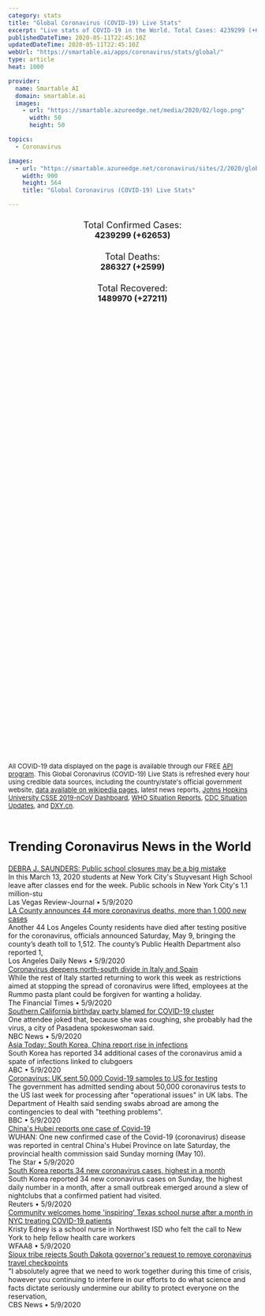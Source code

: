 ```yaml
---
category: stats
title: "Global Coronavirus (COVID-19) Live Stats"
excerpt: "Live stats of COVID-19 in the World. Total Cases: 4239299 (+62653), Deaths: 286327 (+2599), Recoveries: 1489970(+27211)."
publishedDateTime: 2020-05-11T22:45:10Z
updatedDateTime: 2020-05-11T22:45:10Z
webUrl: "https://smartable.ai/apps/coronavirus/stats/global/"
type: article
heat: 1000

provider:
  name: Smartable AI
  domain: smartable.ai
  images:
    - url: "https://smartable.azureedge.net/media/2020/02/logo.png"
      width: 50
      height: 50

topics:
  - Coronavirus

images:
  - url: "https://smartable.azureedge.net/coronavirus/sites/2/2020/global.jpg"
    width: 900
    height: 564
    title: "Global Coronavirus (COVID-19) Live Stats"

---
```

<div class="total-stats" style="text-align: center;">
    <h3>
	    <div style="font-size: 18px; font-weight: 400;">Total Confirmed Cases:</div>
	    4239299 (<span class='red'>+62653</span>)
    </h3>
    <h3>
	    <div style="font-size: 18px; font-weight: 400;">Total Deaths:</div>
	    286327 (<span class='red'>+2599</span>)
    </h3>
    <h3>
	    <div style="font-size: 18px; font-weight: 400;">Total Recovered:</div>
	    1489970 (<span class='green'>+27211</span>)
    </h3>
</div>

<script type="text/javascript" src="https://www.gstatic.com/charts/loader.js"></script>

<div id="time_series_chart" style="width: 100%; height: 400px;"></div>
<script type="text/javascript">
  google.charts.load('current', {'packages':['corechart']});
  google.charts.setOnLoadCallback(drawChart);
  function drawChart() {
    var data = google.visualization.arrayToDataTable([
      ['Date', 'Total Cases', 'Total Deaths', 'Total Recovered'],
      ['1/22/2020', 554, 17, 28],['1/23/2020', 653, 18, 30],['1/24/2020', 941, 26, 36],['1/25/2020', 1434, 42, 39],['1/26/2020', 2118, 56, 52],['1/27/2020', 2927, 82, 61],['1/28/2020', 5578, 131, 107],['1/29/2020', 6166, 133, 126],['1/30/2020', 8233, 171, 143],['1/31/2020', 9927, 213, 222],['2/1/2020', 12037, 259, 284],['2/2/2020', 16787, 362, 471],['2/3/2020', 19881, 426, 623],['2/4/2020', 23892, 492, 852],['2/5/2020', 27635, 564, 1121],['2/6/2020', 30794, 634, 1487],['2/7/2020', 34391, 719, 2011],['2/8/2020', 37120, 806, 2614],['2/9/2020', 40150, 906, 3244],['2/10/2020', 42762, 1013, 3944],['2/11/2020', 44802, 1113, 4683],['2/12/2020', 45221, 1118, 5151],['2/13/2020', 60368, 1371, 6295],['2/14/2020', 66885, 1523, 8054],['2/15/2020', 69030, 1666, 9395],['2/16/2020', 71224, 1770, 10865],['2/17/2020', 73258, 1868, 12583],['2/18/2020', 75136, 2007, 14352],['2/19/2020', 75639, 2122, 16121],['2/20/2020', 76197, 2247, 18178],['2/21/2020', 76819, 2251, 18890],['2/22/2020', 78572, 2458, 22886],['2/23/2020', 78958, 2469, 23394],['2/24/2020', 79561, 2629, 25228],['2/25/2020', 80406, 2708, 27906],['2/26/2020', 81379, 2770, 30387],['2/27/2020', 82736, 2814, 33280],['2/28/2020', 84102, 2872, 36714],['2/29/2020', 85999, 2941, 39785],['3/1/2020', 88356, 2996, 42719],['3/2/2020', 90293, 3085, 45605],['3/3/2020', 92824, 3160, 48231],['3/4/2020', 95097, 3254, 51173],['3/5/2020', 97859, 3348, 53799],['3/6/2020', 101759, 3460, 55867],['3/7/2020', 105796, 3558, 58361],['3/8/2020', 109758, 3802, 60714],['3/9/2020', 113471, 3988, 62514],['3/10/2020', 118139, 4262, 64406],['3/11/2020', 125774, 4611, 67010],['3/12/2020', 134155, 4976, 69079],['3/13/2020', 145731, 5436, 72505],['3/14/2020', 156873, 5839, 75893],['3/15/2020', 168668, 6516, 77708],['3/16/2020', 182807, 7171, 79832],['3/17/2020', 198674, 7989, 82706],['3/18/2020', 219190, 8966, 85729],['3/19/2020', 245687, 10047, 88425],['3/20/2020', 276386, 11419, 91929],['3/21/2020', 308268, 13073, 95621],['3/22/2020', 339251, 14721, 99048],['3/23/2020', 381628, 16555, 101556],['3/24/2020', 423197, 18924, 108468],['3/25/2020', 472164, 21316, 114588],['3/26/2020', 533644, 24090, 122334],['3/27/2020', 597501, 27375, 131107],['3/28/2020', 665002, 30854, 139541],['3/29/2020', 737292, 34525, 148096],['3/30/2020', 798302, 38268, 160899],['3/31/2020', 869454, 42725, 172531],['4/1/2020', 952771, 47787, 194713],['4/2/2020', 1031327, 53664, 211805],['4/3/2020', 1113671, 59390, 226513],['4/4/2020', 1194673, 65238, 246752],['4/5/2020', 1267735, 69973, 262634],['4/6/2020', 1338712, 75318, 284387],['4/7/2020', 1414326, 82609, 300646],['4/8/2020', 1500008, 88960, 328788],['4/9/2020', 1585405, 96185, 355165],['4/10/2020', 1680140, 103299, 377401],['4/11/2020', 1756993, 109372, 404474],['4/12/2020', 1854028, 114771, 435166],['4/13/2020', 1924537, 120225, 457636],['4/14/2020', 1999887, 127273, 493610],['4/15/2020', 2080939, 135079, 510922],['4/16/2020', 2176752, 143552, 548174],['4/17/2020', 2266531, 154821, 566644],['4/18/2020', 2343146, 161474, 593739],['4/19/2020', 2421344, 165969, 620803],['4/20/2020', 2495422, 171256, 647153],['4/21/2020', 2568640, 178042, 681610],['4/22/2020', 2646686, 184795, 708870],['4/23/2020', 2734566, 191441, 737543],['4/24/2020', 2832547, 197889, 786066],['4/25/2020', 2926221, 203740, 833231],['4/26/2020', 2999132, 207389, 877022],['4/27/2020', 3069410, 212101, 916866],['4/28/2020', 3144395, 218224, 952107],['4/29/2020', 3223810, 228560, 995771],['4/30/2020', 3309963, 234269, 1033606],['5/1/2020', 3393481, 239302, 1070466],['5/2/2020', 3483205, 244858, 1110695],['5/3/2020', 3564075, 248556, 1142380],['5/4/2020', 3640979, 252726, 1183660],['5/5/2020', 3721548, 258245, 1218567],['5/6/2020', 3816803, 264918, 1277832],['5/7/2020', 3913723, 270537, 1317352],['5/8/2020', 4010649, 276018, 1358428],['5/9/2020', 4097330, 280282, 1411984],['5/10/2020', 4176646, 283728, 1462759],['5/11/2020', 4239299, 286327, 1489970],
    ]);
    var options = {
      curveType: 'none',
      chartArea: {'width': '80%', 'height': '80%'},
      legend: { position: 'top' },
      lineWidth: 5,
      colors: ['#f60109', '#444444', '#81B71F']
    };
    var chart = new google.visualization.LineChart(document.getElementById('time_series_chart'));
    chart.draw(data, options);
  }
</script>

<div id="geo_chart" style="width: 100%; height: 500px;"></div>
<script type="text/javascript">
  google.charts.load('current', {
    'packages':['geochart'],
    'mapsApiKey': 'AIzaSyDk1HhVhLaveyKrUhhHZ5YwzIpEcbdal6U'
  });
  google.charts.setOnLoadCallback(drawRegionsMap);
  function drawRegionsMap() {
    var data = google.visualization.arrayToDataTable([
      ['Location', 'Total Cases', 'Total Deaths'],
      ["Afghanistan", 4687, 122],["Albania", 872, 31],["Algeria", 5891, 507],["Andorra", 755, 48],["Angola", 45, 2],["Anguilla", 3, 0],["Antigua and Barbuda", 25, 3],["Argentina", 6265, 314],["Armenia", 3392, 46],["Aruba", 101, 3],["Australia", 6964, 97],["Austria", 15882, 620],["Azerbaijan", 2589, 32],["Bahamas", 92, 11],["Bahrain", 5236, 8],["Bangladesh", 15691, 239],["Barbados", 84, 7],["Belarus", 23906, 135],["Belgium", 53449, 8707],["Belize", 18, 2],["Benin", 319, 2],["Bermuda", 119, 8],["Bhutan", 9, 0],["Bolivia", 2556, 118],["Bosnia and Herzegovina", 2141, 113],["Botswana", 24, 1],["Brazil", 166162, 11343],["British Virgin Islands", 7, 1],["Brunei", 141, 1],["Bulgaria", 1990, 93],["Burkina Faso", 751, 49],["Burma", 180, 6],["Cabo Verde", 260, 2],["Cambodia", 122, 0],["Cameroon", 2689, 125],["Canada", 71264, 5115],["Cape Verde", 1, 0],["CAR", 1, 0],["Cayman Islands", 84, 1],["Central African Republic", 143, 0],["Chad", 322, 31],["Channel Islands", 546, 41],["Chile", 30063, 323],["China", 84011, 4637],["Colombia", 11613, 479],["Costa Rica", 801, 7],["Cote d'Ivoire", 1700, 21],["Croatia", 2196, 91],["Cruise Ship: Diamond Princess", 712, 13],["Cuba", 1783, 77],["Curacao", 16, 1],["Cyprus", 901, 16],["Czechia", 8157, 281],["Democratic Republic of the Congo", 1024, 41],["Denmark", 10513, 533],["Djibouti", 1210, 3],["Dominica", 16, 0],["Dominican Republic", 10634, 393],["East Timor", 1, 0],["Ecuador", 30298, 2145],["Egypt", 9746, 533],["El Salvador", 958, 18],["Equatorial Guinea", 439, 4],["Eritrea", 39, 0],["Estonia", 1741, 61],["Eswatini", 175, 2],["Ethiopia", 250, 5],["Faeroe Islands", 187, 0],["Faroe Islands", 187, 0],["Fench Guiana", 5, 0],["Fiji", 18, 0],["Finland", 5984, 271],["France", 177423, 26643],["French Guiana", 144, 1],["French Polynesia", 60, 0],["Gabon", 661, 8],["Gambia", 22, 1],["Georgia", 638, 11],["Germany", 172576, 7661],["Ghana", 4700, 22],["Gibraltar", 147, 0],["Greece", 2726, 151],["Greenland", 11, 0],["Grenada", 21, 0],["Guadeloupe", 154, 13],["United States", 1371837, 81092],["Guatemala", 1052, 26],["Guernsey", 1, 0],["Guinea", 2146, 11],["Guinea-Bissau", 726, 3],["Guyana", 104, 10],["Haiti", 182, 15],["Holy See", 12, 0],["Honduras", 1972, 108],["Hungary", 3284, 421],["Iceland", 1801, 10],["India", 70768, 2294],["Indonesia", 14265, 991],["Iran", 109286, 6685],["Iraq", 2818, 110],["Ireland", 23135, 1467],["Isle of Man", 330, 23],["Israel", 16506, 258],["Italy", 219814, 30739],["Jamaica", 502, 9],["Japan", 15777, 624],["Jersey", 2, 0],["Jordan", 562, 9],["Kazakhstan", 5207, 32],["Kenya", 700, 33],["Kosovo", 884, 28],["Kuwait", 9286, 65],["Kyrgyzstan", 1016, 12],["Laos", 19, 0],["Latvia", 946, 18],["Lebanon", 859, 26],["Liberia", 211, 20],["Libya", 64, 3],["Liechtenstein", 82, 1],["Lithuania", 1485, 50],["Luxembourg", 3888, 101],["Madagascar", 193, 0],["Malaysia", 6726, 109],["Maldives", 897, 3],["Mali", 712, 39],["Malta", 503, 5],["Martinique", 187, 14],["Mauritania", 8, 1],["Mauritius", 334, 10],["Mayotte", 1023, 11],["Mexico", 35022, 3465],["Moldova", 4995, 175],["Monaco", 96, 4],["Mongolia", 42, 0],["Montenegro", 324, 9],["Montserrat", 11, 1],["Morocco", 6281, 188],["Mozambique", 103, 0],["MS Zaandam", 9, 2],["Myanmar", 180, 6],["Namibia", 16, 0],["Nepal", 134, 0],["Netherlands", 42788, 5456],["New Caledonia", 18, 0],["New Zealand", 1497, 21],["Nicaragua", 16, 5],["Niger", 821, 46],["Nigeria", 4399, 143],["North Macedonia", 1664, 91],["Norway", 8122, 224],["Oman", 3573, 17],["Pakistan", 30941, 667],["Palestine", 375, 4],["Panama", 8448, 244],["Papua New Guinea", 8, 0],["Paraguay", 724, 10],["Peru", 68822, 1961],["Philippines", 11086, 726],["Poland", 16326, 811],["Portugal", 27679, 1144],["Qatar", 23623, 14],["Republic of the Congo", 333, 11],["Reunion", 436, 0],["Romania", 15588, 982],["Russia", 221344, 2009],["Rwanda", 285, 0],["Saint Barthelemy", 6, 0],["Saint Kitts and Nevis", 15, 0],["Saint Lucia", 18, 0],["Saint Martin", 39, 3],["Saint Vincent and the Grenadines", 17, 0],["San Marino", 637, 41],["Saudi Arabia", 41014, 255],["Senegal", 1886, 19],["Serbia", 10176, 218],["Seychelles", 11, 0],["Singapore", 23822, 21],["Sint Maarten", 76, 15],["Slovakia", 1457, 26],["Slovenia", 1460, 102],["Somalia", 1089, 52],["South Africa", 10652, 206],["South Korea", 10909, 256],["Spain", 268143, 26744],["Sri Lanka", 863, 9],["Sudan", 1365, 70],["Suriname", 10, 1],["Sweden", 26670, 3256],["Switzerland", 30344, 1845],["Syria", 47, 5],["Taiwan", 440, 7],["Tanzania", 509, 21],["Thailand", 3015, 56],["The Bahamas", 92, 11],["The Gambia", 22, 1],["Timor-Leste", 24, 0],["Togo", 181, 11],["Trinidad and Tobago", 116, 8],["Tunisia", 1032, 45],["Turkey", 139771, 3841],["Turks and Caicos", 12, 1],["Turks and Caicos Islands", 12, 1],["Uganda", 121, 0],["Ukraine", 15648, 408],["United Arab Emirates", 18878, 201],["United Kingdom", 223060, 32065],["Uruguay", 707, 19],["Uzbekistan", 2486, 10],["Venezuela", 414, 16],["Vietnam", 288, 0],["West Bank and Gaza", 495, 4],["Zambia", 267, 7],["Zimbabwe", 40, 4],["Sierra Leone", 338, 19],["Burundi", 15, 1],["Caribbean Netherlands", 6, 0],["Malawi", 57, 3],["Falkland Islands", 13, 0],["Western Sahara", 6, 0],["Saint Pierre Miquelon", 1, 0],["South Sudan", 156, 0],["Sao Tome and Principe", 208, 5],["Yemen", 56, 9],["Falkland Islands (Malvinas)", 13, 0],["Saint Pierre and Miquelon", 1, 0],["Tajikistan", 661, 21],["Comoros", 11, 1],
    ]);
    var options = {
      backgroundColor: {fill:'transparent',stroke:'#FFF' ,strokeWidth:0 }, 
      region: 'world', 
      resolution: 'countries',
      colorAxis: {
          colors: ['#ED9CA1', '#f60109', '#7A0109']
      }
    };
    var chart = new google.visualization.GeoChart(document.getElementById('geo_chart'));
    chart.draw(data, options);
  };
</script>

<div id="geo_table"></div>
<script type="text/javascript">
  google.charts.load('current', {'packages':['table']});
  google.charts.setOnLoadCallback(drawTable);
  function drawTable() {
    var data = new google.visualization.DataTable();
    data.addColumn('string', 'Location');
    data.addColumn('number', 'Total Cases');
    data.addColumn('number', 'New Cases');
    data.addColumn('number', 'Active Cases');
    data.addColumn('number', 'Total Deaths');
    data.addColumn('number', 'New Deaths');
    data.addColumn('number', 'Total Recovered');
    data.addRows([
      [{v:"Afghanistan", f:"Afghanistan"}, 4687, 285, 4007, 122, 2, 558],[{v:"Albania", f:"Albania"}, 872, 4, 187, 31, 0, 654],[{v:"Algeria", f:"Algeria"}, 5891, 168, 2543, 507, 5, 2841],[{v:"Andorra", f:"Andorra"}, 755, 0, 157, 48, 0, 550],[{v:"Angola", f:"Angola"}, 45, 0, 30, 2, 0, 13],[{v:"Anguilla", f:"Anguilla"}, 3, 0, 0, 0, 0, 3],[{v:"Antigua and Barbuda", f:"Antigua and Barbuda"}, 25, 0, 3, 3, 0, 19],[{v:"Argentina", f:"Argentina"}, 6265, 231, 4114, 314, 9, 1837],[{v:"Armenia", f:"Armenia"}, 3392, 79, 1987, 46, 1, 1359],[{v:"Aruba", f:"Aruba"}, 101, 0, 9, 3, 0, 89],[{v:"Australia", f:"<a href='https://smartable.ai/apps/coronavirus/stats/australia/'>Australia</a>"}, 6964, 15, 686, 97, 0, 6181],[{v:"Austria", f:"Austria"}, 15882, 11, 1201, 620, 2, 14061],[{v:"Azerbaijan", f:"Azerbaijan"}, 2589, 70, 877, 32, 0, 1680],[{v:"Bahamas", f:"Bahamas"}, 92, 0, 44, 11, 0, 37],[{v:"Bahrain", f:"Bahrain"}, 5236, 295, 3076, 8, 0, 2152],[{v:"Bangladesh", f:"Bangladesh"}, 15691, 1034, 12550, 239, 11, 2902],[{v:"Barbados", f:"Barbados"}, 84, 0, 20, 7, 0, 57],[{v:"Belarus", f:"Belarus"}, 23906, 933, 17240, 135, 4, 6531],[{v:"Belgium", f:"Belgium"}, 53449, 368, 31045, 8707, 51, 13697],[{v:"Belize", f:"Belize"}, 18, 0, 0, 2, 0, 16],[{v:"Benin", f:"Benin"}, 319, 0, 255, 2, 0, 62],[{v:"Bermuda", f:"Bermuda"}, 119, 1, 45, 8, 1, 66],[{v:"Bhutan", f:"Bhutan"}, 9, 0, 4, 0, 0, 5],[{v:"Bolivia", f:"Bolivia"}, 2556, 0, 2165, 118, 0, 273],[{v:"Bosnia and Herzegovina", f:"Bosnia and Herzegovina"}, 2141, 24, 914, 113, 6, 1114],[{v:"Botswana", f:"Botswana"}, 24, 1, 11, 1, 0, 12],[{v:"Brazil", f:"Brazil"}, 166162, 3463, 89862, 11343, 220, 64957],[{v:"British Virgin Islands", f:"British Virgin Islands"}, 7, 0, 2, 1, 0, 4],[{v:"Brunei", f:"Brunei"}, 141, 0, 6, 1, 0, 134],[{v:"Bulgaria", f:"Bulgaria"}, 1990, 9, 1436, 93, 2, 461],[{v:"Burkina Faso", f:"Burkina Faso"}, 751, 0, 125, 49, 0, 577],[{v:"Burma", f:"Burma"}, 180, 0, 100, 6, 0, 74],[{v:"Cabo Verde", f:"Cabo Verde"}, 260, 14, 200, 2, 0, 58],[{v:"Cambodia", f:"Cambodia"}, 122, 0, 2, 0, 0, 120],[{v:"Cameroon", f:"Cameroon"}, 2689, 110, 1040, 125, 11, 1524],[{v:"Canada", f:"<a href='https://smartable.ai/apps/coronavirus/stats/canada/'>Canada</a>"}, 71264, 1173, 57939, 5115, 124, 8210],[{v:"Cape Verde", f:"Cape Verde"}, 1, 0, 1, 0, 0, 0],[{v:"CAR", f:"CAR"}, 1, 0, 1, 0, 0, 0],[{v:"Cayman Islands", f:"Cayman Islands"}, 84, 3, 36, 1, 0, 47],[{v:"Central African Republic", f:"Central African Republic"}, 143, 0, 133, 0, 0, 10],[{v:"Chad", f:"Chad"}, 322, 0, 238, 31, 0, 53],[{v:"Channel Islands", f:"Channel Islands"}, 546, 1, 53, 41, 0, 452],[{v:"Chile", f:"Chile"}, 30063, 1197, 16135, 323, 11, 13605],[{v:"China", f:"<a href='https://smartable.ai/apps/coronavirus/stats/china/'>China</a>"}, 84011, 0, 0, 4637, 0, 80012],[{v:"Colombia", f:"Colombia"}, 11613, 550, 8309, 479, 16, 2825],[{v:"Costa Rica", f:"Costa Rica"}, 801, 9, 277, 7, 0, 517],[{v:"Cote d'Ivoire", f:"Cote d'Ivoire"}, 1700, 0, 885, 21, 0, 794],[{v:"Croatia", f:"Croatia"}, 2196, 9, 321, 91, 1, 1784],[{v:"Cruise Ship: Diamond Princess", f:"Cruise Ship: Diamond Princess"}, 712, 0, 48, 13, 0, 651],[{v:"Cuba", f:"Cuba"}, 1783, 17, 477, 77, 0, 1229],[{v:"Curacao", f:"Curacao"}, 16, 0, 1, 1, 0, 14],[{v:"Cyprus", f:"Cyprus"}, 901, 3, 484, 16, 0, 401],[{v:"Czechia", f:"Czechia"}, 8157, 34, 3181, 281, 1, 4695],[{v:"Democratic Republic of the Congo", f:"Democratic Republic of the Congo"}, 1024, 33, 842, 41, 0, 141],[{v:"Denmark", f:"Denmark"}, 10513, 84, 1652, 533, 4, 8328],[{v:"Djibouti", f:"Djibouti"}, 1210, 0, 360, 3, 0, 847],[{v:"Dominica", f:"Dominica"}, 16, 0, 1, 0, 0, 15],[{v:"Dominican Republic", f:"Dominican Republic"}, 10634, 287, 7371, 393, 5, 2870],[{v:"East Timor", f:"East Timor"}, 1, 0, 1, 0, 0, 0],[{v:"Ecuador", f:"Ecuador"}, 30298, 0, 24720, 2145, 18, 3433],[{v:"Egypt", f:"Egypt"}, 9746, 346, 7041, 533, 8, 2172],[{v:"El Salvador", f:"El Salvador"}, 958, 0, 615, 18, 1, 325],[{v:"Equatorial Guinea", f:"Equatorial Guinea"}, 439, 0, 422, 4, 0, 13],[{v:"Eritrea", f:"Eritrea"}, 39, 0, 1, 0, 0, 38],[{v:"Estonia", f:"Estonia"}, 1741, 2, 929, 61, 1, 751],[{v:"Eswatini", f:"Eswatini"}, 175, 3, 145, 2, 0, 28],[{v:"Ethiopia", f:"Ethiopia"}, 250, 9, 140, 5, 0, 105],[{v:"Faeroe Islands", f:"Faeroe Islands"}, 187, 0, 0, 0, 0, 187],[{v:"Faroe Islands", f:"Faroe Islands"}, 187, 0, 0, 0, 0, 187],[{v:"Fench Guiana", f:"Fench Guiana"}, 5, 0, 5, 0, 0, 0],[{v:"Fiji", f:"Fiji"}, 18, 0, 4, 0, 0, 14],[{v:"Finland", f:"Finland"}, 5984, 21, 1713, 271, 4, 4000],[{v:"France", f:"<a href='https://smartable.ai/apps/coronavirus/stats/france/'>France</a>"}, 177423, 453, 94056, 26643, 263, 56724],[{v:"French Guiana", f:"French Guiana"}, 144, 0, 21, 1, 0, 122],[{v:"French Polynesia", f:"French Polynesia"}, 60, 0, 4, 0, 0, 56],[{v:"Gabon", f:"Gabon"}, 661, 0, 543, 8, 0, 110],[{v:"Gambia", f:"Gambia"}, 22, 2, 11, 1, 0, 10],[{v:"Georgia", f:"<a href='https://smartable.ai/apps/coronavirus/stats/us-ga/'>Georgia</a>"}, 638, 0, 310, 11, 1, 317],[{v:"Germany", f:"<a href='https://smartable.ai/apps/coronavirus/stats/germany/'>Germany</a>"}, 172576, 697, 19315, 7661, 92, 145600],[{v:"Ghana", f:"Ghana"}, 4700, 437, 4184, 22, 0, 494],[{v:"Gibraltar", f:"Gibraltar"}, 147, 1, 4, 0, 0, 143],[{v:"Greece", f:"Greece"}, 2726, 10, 1201, 151, 0, 1374],[{v:"Greenland", f:"Greenland"}, 11, 0, 0, 0, 0, 11],[{v:"Grenada", f:"Grenada"}, 21, 0, 8, 0, 0, 13],[{v:"Guadeloupe", f:"Guadeloupe"}, 154, 0, 37, 13, 0, 104],[{v:"United States", f:"<a href='https://smartable.ai/apps/coronavirus/stats/us/'>United States</a>"}, 1371837, 13377, 1040452, 81092, 651, 250293],[{v:"Guatemala", f:"Guatemala"}, 1052, 0, 916, 26, 0, 110],[{v:"Guernsey", f:"Guernsey"}, 1, 0, 1, 0, 0, 0],[{v:"Guinea", f:"Guinea"}, 2146, 0, 1421, 11, 0, 714],[{v:"Guinea-Bissau", f:"Guinea-Bissau"}, 726, 0, 697, 3, 0, 26],[{v:"Guyana", f:"Guyana"}, 104, 0, 59, 10, 0, 35],[{v:"Haiti", f:"Haiti"}, 182, 0, 150, 15, 0, 17],[{v:"Holy See", f:"Holy See"}, 12, 0, 10, 0, 0, 2],[{v:"Honduras", f:"Honduras"}, 1972, 0, 1661, 108, 0, 203],[{v:"Hungary", f:"Hungary"}, 3284, 0, 1905, 421, 0, 958],[{v:"Iceland", f:"Iceland"}, 1801, 0, 18, 10, 0, 1773],[{v:"India", f:"<a href='https://smartable.ai/apps/coronavirus/stats/india/'>India</a>"}, 70768, 3509, 45925, 2294, 82, 22549],[{v:"Indonesia", f:"Indonesia"}, 14265, 233, 10393, 991, 18, 2881],[{v:"Iran", f:"<a href='https://smartable.ai/apps/coronavirus/stats/iran/'>Iran</a>"}, 109286, 1683, 15179, 6685, 45, 87422],[{v:"Iraq", f:"Iraq"}, 2818, 51, 918, 110, 1, 1790],[{v:"Ireland", f:"Ireland"}, 23135, 139, 4558, 1467, 9, 17110],[{v:"Isle of Man", f:"Isle of Man"}, 330, 0, 36, 23, 0, 271],[{v:"Israel", f:"Israel"}, 16506, 29, 4405, 258, 6, 11843],[{v:"Italy", f:"<a href='https://smartable.ai/apps/coronavirus/stats/italy/'>Italy</a>"}, 219814, 744, 82488, 30739, 179, 106587],[{v:"Jamaica", f:"Jamaica"}, 502, 0, 403, 9, 0, 90],[{v:"Japan", f:"<a href='https://smartable.ai/apps/coronavirus/stats/japan/'>Japan</a>"}, 15777, 0, 7026, 624, 0, 8127],[{v:"Jersey", f:"Jersey"}, 2, 0, 2, 0, 0, 0],[{v:"Jordan", f:"Jordan"}, 562, 22, 163, 9, 0, 390],[{v:"Kazakhstan", f:"Kazakhstan"}, 5207, 81, 3101, 32, 1, 2074],[{v:"Kenya", f:"Kenya"}, 700, 28, 416, 33, 1, 251],[{v:"Kosovo", f:"Kosovo"}, 884, 14, 201, 28, 0, 655],[{v:"Kuwait", f:"Kuwait"}, 9286, 598, 6314, 65, 7, 2907],[{v:"Kyrgyzstan", f:"Kyrgyzstan"}, 1016, 0, 316, 12, 0, 688],[{v:"Laos", f:"Laos"}, 19, 0, 6, 0, 0, 13],[{v:"Latvia", f:"Latvia"}, 946, 7, 464, 18, 0, 464],[{v:"Lebanon", f:"Lebanon"}, 859, 14, 599, 26, 0, 234],[{v:"Liberia", f:"Liberia"}, 211, 12, 106, 20, 0, 85],[{v:"Libya", f:"Libya"}, 64, 0, 33, 3, 0, 28],[{v:"Liechtenstein", f:"Liechtenstein"}, 82, 0, 26, 1, 0, 55],[{v:"Lithuania", f:"Lithuania"}, 1485, 6, 602, 50, 0, 833],[{v:"Luxembourg", f:"Luxembourg"}, 3888, 2, 185, 101, 0, 3602],[{v:"Madagascar", f:"Madagascar"}, 193, 0, 92, 0, 0, 101],[{v:"Malaysia", f:"Malaysia"}, 6726, 70, 1504, 109, 1, 5113],[{v:"Maldives", f:"Maldives"}, 897, 62, 865, 3, 0, 29],[{v:"Mali", f:"Mali"}, 712, 8, 296, 39, 1, 377],[{v:"Malta", f:"Malta"}, 503, 7, 64, 5, 0, 434],[{v:"Martinique", f:"Martinique"}, 187, 0, 90, 14, 0, 83],[{v:"Mauritania", f:"Mauritania"}, 8, 0, 1, 1, 0, 6],[{v:"Mauritius", f:"Mauritius"}, 334, 0, 2, 10, 0, 322],[{v:"Mayotte", f:"Mayotte"}, 1023, 0, 520, 11, 0, 492],[{v:"Mexico", f:"Mexico"}, 35022, 0, 8457, 3465, 0, 23100],[{v:"Moldova", f:"Moldova"}, 4995, 68, 2840, 175, 6, 1980],[{v:"Monaco", f:"Monaco"}, 96, 0, 7, 4, 0, 85],[{v:"Mongolia", f:"Mongolia"}, 42, 0, 28, 0, 0, 14],[{v:"Montenegro", f:"Montenegro"}, 324, 0, 21, 9, 0, 294],[{v:"Montserrat", f:"Montserrat"}, 11, 0, 2, 1, 0, 8],[{v:"Morocco", f:"Morocco"}, 6281, 218, 3282, 188, 0, 2811],[{v:"Mozambique", f:"Mozambique"}, 103, 12, 69, 0, 0, 34],[{v:"MS Zaandam", f:"MS Zaandam"}, 9, 0, 7, 2, 0, 0],[{v:"Myanmar", f:"Myanmar"}, 180, 0, 100, 6, 0, 74],[{v:"Namibia", f:"Namibia"}, 16, 0, 5, 0, 0, 11],[{v:"Nepal", f:"Nepal"}, 134, 14, 101, 0, 0, 33],[{v:"Netherlands", f:"<a href='https://smartable.ai/apps/coronavirus/stats/netherlands/'>Netherlands</a>"}, 42788, 161, 37082, 5456, 16, 250],[{v:"New Caledonia", f:"New Caledonia"}, 18, 0, 0, 0, 0, 18],[{v:"New Zealand", f:"New Zealand"}, 1497, 0, 90, 21, 0, 1386],[{v:"Nicaragua", f:"Nicaragua"}, 16, 0, 4, 5, 0, 7],[{v:"Niger", f:"Niger"}, 821, 0, 151, 46, 0, 624],[{v:"Nigeria", f:"Nigeria"}, 4399, 0, 3478, 143, 0, 778],[{v:"North Macedonia", f:"North Macedonia"}, 1664, 22, 373, 91, 0, 1200],[{v:"Norway", f:"Norway"}, 8122, 17, 7866, 224, 5, 32],[{v:"Oman", f:"Oman"}, 3573, 174, 2306, 17, 0, 1250],[{v:"Pakistan", f:"Pakistan"}, 30941, 0, 22062, 667, 0, 8212],[{v:"Palestine", f:"Palestine"}, 375, 0, 70, 4, 0, 301],[{v:"Panama", f:"Panama"}, 8448, 0, 3517, 244, 0, 4687],[{v:"Papua New Guinea", f:"Papua New Guinea"}, 8, 0, 0, 0, 0, 8],[{v:"Paraguay", f:"Paraguay"}, 724, 11, 544, 10, 0, 170],[{v:"Peru", f:"Peru"}, 68822, 1515, 44455, 1961, 72, 22406],[{v:"Philippines", f:"Philippines"}, 11086, 292, 8361, 726, 7, 1999],[{v:"Poland", f:"Poland"}, 16326, 330, 9699, 811, 11, 5816],[{v:"Portugal", f:"Portugal"}, 27679, 98, 23986, 1144, 9, 2549],[{v:"Qatar", f:"Qatar"}, 23623, 1103, 20769, 14, 0, 2840],[{v:"Republic of the Congo", f:"Republic of the Congo"}, 333, 59, 269, 11, 1, 53],[{v:"Reunion", f:"Reunion"}, 436, 0, 82, 0, 0, 354],[{v:"Romania", f:"Romania"}, 15588, 226, 7361, 982, 21, 7245],[{v:"Russia", f:"Russia"}, 221344, 11656, 179534, 2009, 94, 39801],[{v:"Rwanda", f:"Rwanda"}, 285, 1, 135, 0, 0, 150],[{v:"Saint Barthelemy", f:"Saint Barthelemy"}, 6, 0, 0, 0, 0, 6],[{v:"Saint Kitts and Nevis", f:"Saint Kitts and Nevis"}, 15, 0, 1, 0, 0, 14],[{v:"Saint Lucia", f:"Saint Lucia"}, 18, 0, 1, 0, 0, 17],[{v:"Saint Martin", f:"Saint Martin"}, 39, 0, 6, 3, 0, 30],[{v:"Saint Vincent and the Grenadines", f:"Saint Vincent and the Grenadines"}, 17, 0, 8, 0, 0, 9],[{v:"San Marino", f:"San Marino"}, 637, 0, 466, 41, 0, 130],[{v:"Saudi Arabia", f:"Saudi Arabia"}, 41014, 1966, 28022, 255, 9, 12737],[{v:"Senegal", f:"Senegal"}, 1886, 177, 1152, 19, 0, 715],[{v:"Serbia", f:"Serbia"}, 10176, 62, 6668, 218, 3, 3290],[{v:"Seychelles", f:"Seychelles"}, 11, 0, 1, 0, 0, 10],[{v:"Singapore", f:"<a href='https://smartable.ai/apps/coronavirus/stats/singapore/'>Singapore</a>"}, 23822, 486, 20576, 21, 1, 3225],[{v:"Sint Maarten", f:"Sint Maarten"}, 76, 0, 15, 15, 0, 46],[{v:"Slovakia", f:"Slovakia"}, 1457, 0, 472, 26, 0, 959],[{v:"Slovenia", f:"Slovenia"}, 1460, 3, 1102, 102, 0, 256],[{v:"Somalia", f:"Somalia"}, 1089, 35, 916, 52, 1, 121],[{v:"South Africa", f:"South Africa"}, 10652, 637, 6089, 206, 12, 4357],[{v:"South Korea", f:"<a href='https://smartable.ai/apps/coronavirus/stats/south-korea/'>South Korea</a>"}, 10909, 0, 1021, 256, 0, 9632],[{v:"Spain", f:"<a href='https://smartable.ai/apps/coronavirus/stats/spain/'>Spain</a>"}, 268143, 3480, 63553, 26744, 123, 177846],[{v:"Sri Lanka", f:"Sri Lanka"}, 863, 0, 511, 9, 0, 343],[{v:"Sudan", f:"Sudan"}, 1365, 0, 1146, 70, 0, 149],[{v:"Suriname", f:"Suriname"}, 10, 0, 0, 1, 0, 9],[{v:"Sweden", f:"<a href='https://smartable.ai/apps/coronavirus/stats/sweden/'>Sweden</a>"}, 26670, 348, 18443, 3256, 31, 4971],[{v:"Switzerland", f:"<a href='https://smartable.ai/apps/coronavirus/stats/switzerland/'>Switzerland</a>"}, 30344, 39, 1899, 1845, 12, 26600],[{v:"Syria", f:"Syria"}, 47, 0, 13, 5, 0, 29],[{v:"Taiwan", f:"Taiwan"}, 440, 0, 65, 7, 0, 368],[{v:"Tanzania", f:"Tanzania"}, 509, 0, 305, 21, 0, 183],[{v:"Thailand", f:"Thailand"}, 3015, 0, 163, 56, 0, 2796],[{v:"The Bahamas", f:"The Bahamas"}, 92, 0, 44, 11, 0, 37],[{v:"The Gambia", f:"The Gambia"}, 22, 2, 11, 1, 0, 10],[{v:"Timor-Leste", f:"Timor-Leste"}, 24, 0, 3, 0, 0, 21],[{v:"Togo", f:"Togo"}, 181, 7, 81, 11, 0, 89],[{v:"Trinidad and Tobago", f:"Trinidad and Tobago"}, 116, 0, 1, 8, 0, 107],[{v:"Tunisia", f:"Tunisia"}, 1032, 0, 287, 45, 0, 700],[{v:"Turkey", f:"Turkey"}, 139771, 1114, 40150, 3841, 55, 95780],[{v:"Turks and Caicos", f:"Turks and Caicos"}, 12, 0, 3, 1, 0, 8],[{v:"Turks and Caicos Islands", f:"Turks and Caicos Islands"}, 12, 0, 3, 1, 0, 8],[{v:"Uganda", f:"Uganda"}, 121, 0, 66, 0, 0, 55],[{v:"Ukraine", f:"Ukraine"}, 15648, 416, 11952, 408, 17, 3288],[{v:"United Arab Emirates", f:"United Arab Emirates"}, 18878, 680, 13296, 201, 3, 5381],[{v:"United Kingdom", f:"<a href='https://smartable.ai/apps/coronavirus/stats/uk/'>United Kingdom</a>"}, 223060, 3877, 190651, 32065, 210, 344],[{v:"Uruguay", f:"Uruguay"}, 707, 0, 171, 19, 0, 517],[{v:"Uzbekistan", f:"Uzbekistan"}, 2486, 33, 488, 10, 0, 1988],[{v:"Venezuela", f:"Venezuela"}, 414, 0, 205, 16, 0, 193],[{v:"Vietnam", f:"Vietnam"}, 288, 0, 39, 0, 0, 249],[{v:"West Bank and Gaza", f:"West Bank and Gaza"}, 495, 0, 190, 4, 0, 301],[{v:"Zambia", f:"Zambia"}, 267, 0, 143, 7, 0, 117],[{v:"Zimbabwe", f:"Zimbabwe"}, 40, 0, 27, 4, 0, 9],[{v:"Sierra Leone", f:"Sierra Leone"}, 338, 31, 247, 19, 1, 72],[{v:"Burundi", f:"Burundi"}, 15, 0, 7, 1, 0, 7],[{v:"Caribbean Netherlands", f:"Caribbean Netherlands"}, 6, 0, 6, 0, 0, 0],[{v:"Malawi", f:"Malawi"}, 57, 1, 30, 3, 0, 24],[{v:"Falkland Islands", f:"Falkland Islands"}, 13, 0, 0, 0, 0, 13],[{v:"Western Sahara", f:"Western Sahara"}, 6, 0, 1, 0, 0, 5],[{v:"Saint Pierre Miquelon", f:"Saint Pierre Miquelon"}, 1, 0, 0, 0, 0, 1],[{v:"South Sudan", f:"South Sudan"}, 156, 36, 154, 0, 0, 2],[{v:"Sao Tome and Principe", f:"Sao Tome and Principe"}, 208, 0, 199, 5, 0, 4],[{v:"Yemen", f:"Yemen"}, 56, 5, 46, 9, 1, 1],[{v:"Falkland Islands (Malvinas)", f:"Falkland Islands (Malvinas)"}, 13, 0, 0, 0, 0, 13],[{v:"Saint Pierre and Miquelon", f:"Saint Pierre and Miquelon"}, 1, 0, 0, 0, 0, 1],[{v:"Tajikistan", f:"Tajikistan"}, 661, 49, 640, 21, 1, 0],[{v:"Comoros", f:"Comoros"}, 11, 0, 10, 1, 0, 0],
    ]);
    data.setProperty(0, 0, 'style', 'min-width:100px');
    var table = new google.visualization.Table(document.getElementById('geo_table'));
    table.draw(data, {allowHtml: true, sortColumn: 2, sortAscending: false, width: '660px', height: '100%'});
  }
</script>

<span style="font-size: 13px">All COVID-19 data displayed on the page is available through our FREE <a href="https://developer.smartable.ai">API program</a>. This Global Coronavirus (COVID-19) Live Stats is refreshed every hour using credible data sources, including the country/state's official government website, <a href="https://en.wikipedia.org/wiki/2019%E2%80%9320_coronavirus_pandemic" target="_blank">data available on wikipedia pages</a>, latest news reports, <a href="https://systems.jhu.edu/research/public-health/ncov/" target="_blank">Johns Hopkins University CSSE 2019-nCoV Dashboard</a>, <a href="https://www.who.int/emergencies/diseases/novel-coronavirus-2019/situation-reports" target="_blank">WHO Situation Reports</a>, <a href="https://www.cdc.gov/coronavirus/2019-ncov/index.html" target="_blank">CDC Situation Updates</a>, and <a href="https://ncov.dxy.cn/ncovh5/view/pneumonia" target="_blank">DXY.cn</a>.</span>


<h2 id="news" class="center" style="margin-top: 60px; font-size: 25px;">Trending Coronavirus News in the World</h2>
<div class="row">
<div class="col-md-6 col-sm-12">
  <div class="content-card">
	<a href="https://www.reviewjournal.com/opinion/opinion-columns/debra-saunders/debra-j-saunders-public-school-closures-may-be-a-big-mistake-2024988/"><div class="card-image" style="background-image: url(https://www.reviewjournal.com/wp-content/uploads/2020/05/13720800_web1_cmyk_13622881-f3b139580d224e70912de143d76901f4.jpg?w=600)"></div></a>
	<div class="content">
		<div class="card-title"><a href="https://www.reviewjournal.com/opinion/opinion-columns/debra-saunders/debra-j-saunders-public-school-closures-may-be-a-big-mistake-2024988/">DEBRA J. SAUNDERS: Public school closures may be a big mistake</a></div>
		<div class="card-excerpt">In this March 13, 2020  students at New York City's Stuyvesant High School leave after classes end for the week. Public schools in New York City's 1.1 million-stu</div>
		<div class="card-meta">
			<span class="card-provider">Las Vegas Review-Journal</span> • <span class="card-date">5/9/2020</span>
		</div>
	</div>
  </div>
</div>
<div class="col-md-6 col-sm-12">
  <div class="content-card">
	<a href="https://www.dailynews.com/2020/05/09/la-county-announces-44-more-coronavirus-deaths-more-than-1000-new-cases/"><div class="card-image" style="background-image: url(https://www.dailynews.com/wp-content/uploads/2020/05/LDN-L-VIRUS-LA-0313-01-SR-1.jpg?w=1024&h=682)"></div></a>
	<div class="content">
		<div class="card-title"><a href="https://www.dailynews.com/2020/05/09/la-county-announces-44-more-coronavirus-deaths-more-than-1000-new-cases/">LA County announces 44 more coronavirus deaths, more than 1,000 new cases</a></div>
		<div class="card-excerpt">Another 44 Los Angeles County residents have died after testing positive for the coronavirus, officials announced Saturday, May 9, bringing the county’s death toll to 1,512. The county’s Public Health Department also reported 1,</div>
		<div class="card-meta">
			<span class="card-provider">Los Angeles Daily News</span> • <span class="card-date">5/9/2020</span>
		</div>
	</div>
  </div>
</div>
<div class="col-md-6 col-sm-12">
  <div class="content-card">
	<a href="https://www.ft.com/content/6c2ad256-9452-4480-9d98-2444b07675d4"><div class="card-image" style="background-image: url(https://www.ft.com/__origami/service/image/v2/images/raw/https%3A%2F%2Fd1e00ek4ebabms.cloudfront.net%2Fproduction%2F8e4ceb41-68fe-4f0b-b74b-87500afd027b.jpg?source=google-amp&fit=scale-down&width=500)"></div></a>
	<div class="content">
		<div class="card-title"><a href="https://www.ft.com/content/6c2ad256-9452-4480-9d98-2444b07675d4">Coronavirus deepens north-south divide in Italy and Spain</a></div>
		<div class="card-excerpt">While the rest of Italy started returning to work this week as restrictions aimed at stopping the spread of coronavirus were lifted, employees at the Rummo pasta plant could be forgiven for wanting a holiday.</div>
		<div class="card-meta">
			<span class="card-provider">The Financial Times</span> • <span class="card-date">5/9/2020</span>
		</div>
	</div>
  </div>
</div>
<div class="col-md-6 col-sm-12">
  <div class="content-card">
	<a href="https://www.nbcnews.com/news/us-news/southern-california-birthday-party-blamed-covid-19-cluster-n1203821"><div class="card-image" style="background-image: url(https://media3.s-nbcnews.com/i/newscms/2020_19/3343826/200509-pasadena-al-1700_11d43d196d0261a8dea45051909d77e1.jpg)"></div></a>
	<div class="content">
		<div class="card-title"><a href="https://www.nbcnews.com/news/us-news/southern-california-birthday-party-blamed-covid-19-cluster-n1203821">Southern California birthday party blamed for COVID-19 cluster</a></div>
		<div class="card-excerpt">One attendee joked that, because she was coughing, she probably had the virus, a city of Pasadena spokeswoman said.</div>
		<div class="card-meta">
			<span class="card-provider">NBC News</span> • <span class="card-date">5/9/2020</span>
		</div>
	</div>
  </div>
</div>
<div class="col-md-6 col-sm-12">
  <div class="content-card">
	<a href="https://abcnews.go.com/Health/wireStory/asia-today-south-korea-china-report-rise-infections-70601425"><div class="card-image" style="background-image: url(https://s.abcnews.com/images/Health/WireAP_f55b8e15c6aa41649bd791bbb67ce260_16x9_992.jpg)"></div></a>
	<div class="content">
		<div class="card-title"><a href="https://abcnews.go.com/Health/wireStory/asia-today-south-korea-china-report-rise-infections-70601425">Asia Today: South Korea, China report rise in infections</a></div>
		<div class="card-excerpt">South Korea has reported 34 additional cases of the coronavirus amid a spate of infections linked to clubgoers</div>
		<div class="card-meta">
			<span class="card-provider">ABC</span> • <span class="card-date">5/9/2020</span>
		</div>
	</div>
  </div>
</div>
<div class="col-md-6 col-sm-12">
  <div class="content-card">
	<a href="https://www.bbc.com/news/uk-52603566"><div class="card-image" style="background-image: url(https://ichef.bbci.co.uk/news/1024/cpsprodpb/F6CD/production/_112218136_gettyimages-1210981020.jpg)"></div></a>
	<div class="content">
		<div class="card-title"><a href="https://www.bbc.com/news/uk-52603566">Coronavirus: UK sent 50,000 Covid-19 samples to US for testing</a></div>
		<div class="card-excerpt">The government has admitted sending about 50,000 coronavirus tests to the US last week for processing after "operational issues" in UK labs. The Department of Health said sending swabs abroad are among the contingencies to deal with "teething problems".</div>
		<div class="card-meta">
			<span class="card-provider">BBC</span> • <span class="card-date">5/9/2020</span>
		</div>
	</div>
  </div>
</div>
<div class="col-md-6 col-sm-12">
  <div class="content-card">
	<a href="https://www.thestar.com.my/news/regional/2020/05/10/china039s-hubei-reports-one-case-of-covid-19"><div class="card-image" style="background-image: url(https://apicms.thestar.com.my/uploads/images/2020/05/10/675838.jpg)"></div></a>
	<div class="content">
		<div class="card-title"><a href="https://www.thestar.com.my/news/regional/2020/05/10/china039s-hubei-reports-one-case-of-covid-19">China's Hubei reports one case of Covid-19</a></div>
		<div class="card-excerpt">WUHAN: One new confirmed case of the Covid-19 (coronavirus) disease was reported in central China's Hubei Province on late Saturday, the provincial health commission said Sunday morning (May 10).</div>
		<div class="card-meta">
			<span class="card-provider">The Star</span> • <span class="card-date">5/9/2020</span>
		</div>
	</div>
  </div>
</div>
<div class="col-md-6 col-sm-12">
  <div class="content-card">
	<a href="https://www.reuters.com/article/us-health-coronavirus-southkorea-idUSKBN22M028"><div class="card-image" style="background-image: url(https://s2.reutersmedia.net/resources/r/?m=02&d=20200510&t=2&i=1518074993&w=&fh=545px&fw=&ll=&pl=&sq=&r=LYNXMPEG4902H)"></div></a>
	<div class="content">
		<div class="card-title"><a href="https://www.reuters.com/article/us-health-coronavirus-southkorea-idUSKBN22M028">South Korea reports 34 new coronavirus cases, highest in a month</a></div>
		<div class="card-excerpt">South Korea reported 34 new coronavirus cases on Sunday, the highest daily number in a month, after a small outbreak emerged around a slew of nightclubs that a confirmed patient had visited.</div>
		<div class="card-meta">
			<span class="card-provider">Reuters</span> • <span class="card-date">5/9/2020</span>
		</div>
	</div>
  </div>
</div>
<div class="col-md-6 col-sm-12">
  <div class="content-card">
	<a href="https://www.wfaa.com/article/news/health/coronavirus/community-welcomes-home-inspiring-texas-school-nurse-after-a-month-in-nyc-treating-covid-19-patients/287-8af704a8-348f-4f99-b7d5-d9a0af7dc965"><div class="card-image" style="background-image: url(https://media.wfaa.com/assets/WFAA/images/536b03f2-9f28-466f-9894-ed0db6acd342/536b03f2-9f28-466f-9894-ed0db6acd342_750x422.jpg)"></div></a>
	<div class="content">
		<div class="card-title"><a href="https://www.wfaa.com/article/news/health/coronavirus/community-welcomes-home-inspiring-texas-school-nurse-after-a-month-in-nyc-treating-covid-19-patients/287-8af704a8-348f-4f99-b7d5-d9a0af7dc965">Community welcomes home 'inspiring' Texas school nurse after a month in NYC treating COVID-19 patients</a></div>
		<div class="card-excerpt">Kristy Edney is a school nurse in Northwest ISD who felt the call to New York to help fellow health care workers</div>
		<div class="card-meta">
			<span class="card-provider">WFAA8</span> • <span class="card-date">5/9/2020</span>
		</div>
	</div>
  </div>
</div>
<div class="col-md-6 col-sm-12">
  <div class="content-card">
	<a href="https://www.cbsnews.com/news/sioux-tribe-rejects-south-dakota-governors-request-to-remove-coronavirus-checkpoints/"><div class="card-image" style="background-image: url(https://cbsnews1.cbsistatic.com/hub/i/r/2020/05/10/3310b480-c405-4866-971f-519f4f976a0a/thumbnail/1200x630/4bc8e2e6a5ce5c09e00c4e47979600e9/gettyimages-1189041682.jpg)"></div></a>
	<div class="content">
		<div class="card-title"><a href="https://www.cbsnews.com/news/sioux-tribe-rejects-south-dakota-governors-request-to-remove-coronavirus-checkpoints/">Sioux tribe rejects South Dakota governor's request to remove coronavirus travel checkpoints</a></div>
		<div class="card-excerpt">"I absolutely agree that we need to work together during this time of crisis, however you continuing to interfere in our efforts to do what science and facts dictate seriously undermine our ability to protect everyone on the reservation,</div>
		<div class="card-meta">
			<span class="card-provider">CBS News</span> • <span class="card-date">5/9/2020</span>
		</div>
	</div>
  </div>
</div>

</div>

